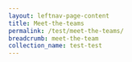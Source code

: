 ```yaml
---
layout: leftnav-page-content
title: Meet-the-teams
permalink: /test/meet-the-teams/
breadcrumb: meet-the-team
collection_name: test-test
---
```

